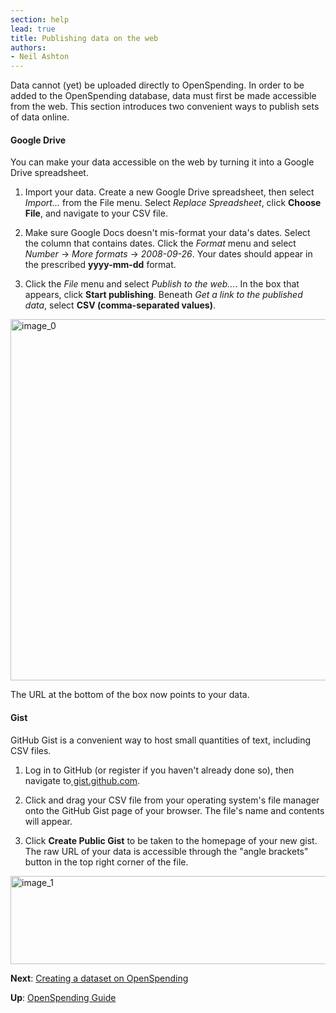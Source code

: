 ```yaml
---
section: help
lead: true
title: Publishing data on the web
authors:
- Neil Ashton
---
```

Data cannot (yet) be uploaded directly to OpenSpending. In order to be added to the OpenSpending database, data must first be made accessible from the web. This section introduces two convenient ways to publish sets of data online.

#### Google Drive

You can make your data accessible on the web by turning it into a Google Drive spreadsheet.

1. Import your data. Create a new Google Drive spreadsheet, then select *Import...* from the File menu. Select *Replace Spreadsheet*, click **Choose File**, and navigate to your CSV file.

2. Make sure Google Docs doesn't mis-format your data's dates. Select the column that contains dates. Click the *Format* menu and select *Number* -> *More formats* -> *2008-09-26*. Your dates should appear in the prescribed **yyyy-mm-dd** format.

3. Click the *File* menu and select *Publish to the web...*. In the box that appears, click **Start publishing**. Beneath *Get a link to the published data*, select **CSV (comma-separated values)**.

<a href="http://0.0.0.0:8080/wp-content/uploads/2013/08/image_0.png"><img src="http://0.0.0.0:8080/wp-content/uploads/2013/08/image_0.png" alt="image_0" width="596" height="578" class="alignnone size-full wp-image-577" /></a>

The URL at the bottom of the box now points to your data.

#### Gist

GitHub Gist is a convenient way to host small quantities of text, including CSV files.

1. Log in to GitHub (or register if you haven't already done so), then navigate to[ gist.github.com](https://gist.github.com/).

2. Click and drag your CSV file from your operating system's file manager onto the GitHub Gist page of your browser. The file's name and contents will appear.

3. Click **Create Public Gist** to be taken to the homepage of your new gist. The raw URL of your data is accessible through the "angle brackets" button in the top right corner of the file.

<a href="http://blog.openspending.org/files/2013/08/image_1-e1375888253802.png"><img src="http://blog.openspending.org/files/2013/08/image_1-e1375888253802.png" alt="image_1" width="600" height="141" class="alignnone size-full wp-image-578" /></a>

**Next**: [Creating a dataset on OpenSpending](../creating-dataset/)

**Up**: [OpenSpending Guide](../)
